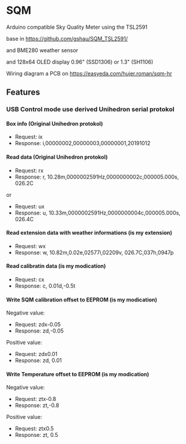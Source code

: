 # SQM
Arduino compatible Sky Quality Meter using the TSL2591
   
  base in https://github.com/gshau/SQM_TSL2591/
 
  and BME280 weather sensor 
  
  and 128x64 OLED display 0.96" (SSD1306) or 1.3" (SH1106)

  Wiring diagram a PCB  on   https://easyeda.com/hujer.roman/sqm-hr


## Features

### USB Control mode use derived Unihedron serial protokol

#### Box info (Original Unihedron protokol)
* Request: ix 
* Response:  i,00000002,00000003,00000001,20191012

#### Read data  (Original Unihedron protokol)
* Request: rx  
* Response: r, 10.28m,0000002591Hz,0000000002c,000005.000s, 026.2C

or
 
* Request: ux  
* Response: u, 10.33m,0000002591Hz,0000000004c,000005.000s, 026.4C

#### Read extension data with weather informations (is my extension)

* Request: wx  
* Response: w, 10.82m,0.02e,02577i,02209v, 026.7C,037h,0947p

#### Read calibratin data  (is my modication)

* Request: cx  
* Response: c, 0.01d,-0.5t
 
#### Write SQM calibration offset to EEPROM (is my modication)
Negative value: 
* Request:  zdx-0.05<enter>
* Response: zd,-0.05

Positive value:  
* Request:  zdx0.01<enter>
* Response: zd, 0.01 

#### Write Temperature offset to EEPROM (is my modication)
Negative value: 
* Request:  ztx-0.8<enter>
* Response: zt,-0.8

Positive value:  
* Request:  ztx0.5<enter>
* Response: zt, 0.5 

